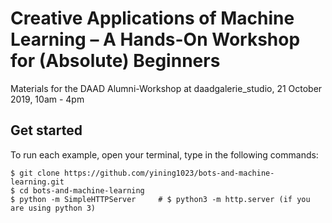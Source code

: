 # Creative Applications of Machine Learning –  A Hands-On Workshop for (Absolute) Beginners

Materials for the DAAD Alumni-Workshop at daadgalerie_studio, 21 October 2019, 10am - 4pm

[teaser]: https://github.com/alsino/creative-applications-ml/blob/master/img/01.png

## Get started
To run each example, open your terminal, type in the following commands:
```
$ git clone https://github.com/yining1023/bots-and-machine-learning.git
$ cd bots-and-machine-learning
$ python -m SimpleHTTPServer     # $ python3 -m http.server (if you are using python 3)
